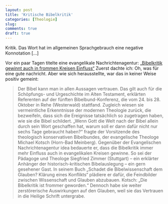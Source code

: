 ```yaml
---
layout: post
title: 'Kritische Bibelkritik'
categories: [Theologie]
slug: 
comments: true
draft: true
---
```



Kritik. Das Wort hat im allgemeinen Sprachgebrauch eine negative Konnotation […]

Vor ein paar Tagen titelte eine evangelikale Nachrichtenagentur: [„Bibelkritik gewinnt auch in frommen Kreisen Einfluss“](http://www.idea.de/nachrichten/detail/glaube/detail/bibelkritik-gewinnt-auch-in-frommen-kreisen-einfluss-88433.html) Zuerst dachte ich: Oh, was für eine gute nachricht. Aber wie sich herausstellte, war das in keiner Weise positiv gemeint:

> Der Bibel kann man in allen Aussagen vertrauen. Das gilt auch für die Schöpfungs- und Urgeschichte im Alten Testament, erklärten Referenten auf der fünften Bibelbund-Konferenz, die vom 24. bis 28. Oktober in Rehe (Westerwald) stattfand. Zugleich wiesen sie vermeintliche Erkenntnisse der modernen Theologie zurück, die bezweifeln, dass sich die Ereignisse tatsächlich so zugetragen haben, wie sie die Bibel schildert. „Wenn Gott die Welt nach der Bibel allein durch sein Wort geschaffen hat, warum soll er dann dafür nicht nur sechs Tage gebraucht haben?“ fragte der Vorsitzende des theologisch konservativen Bibelbundes, der evangelische Theologe Michael Kotsch (Horn-Bad Meinberg). Gegenüber der Evangelischen Nachrichtenagentur idea bedauerte er, dass die Bibelkritik immer mehr Einfluss auch in evangelikalen Kreisen gewinne. So sei der Pädagoge und Theologe Siegfried Zimmer (Stuttgart) – ein erklärter Anhänger der historisch-kritischen Bibelauslegung – ein gern gesehener Gast. In seinem Buch „Schadet die Bibelwissenschaft dem Glauben? Klärung eines Konflikts“ plädiere er dafür, die Feindbilder zwischen Wissenschaft und Glauben abzubauen. Kotsch: „Die Bibelkritik ist frommer geworden.“ Dennoch habe sie weiter zerstörerische Auswirkungen auf den Glauben, weil sie das Vertrauen in die Heilige Schrift untergrabe.